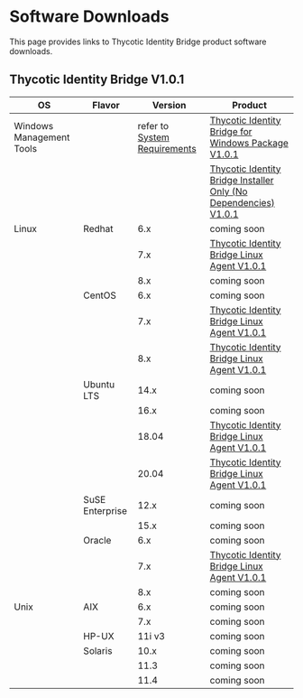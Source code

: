 [title]: # (Software Downloads)
[tags]: # (links)
[priority]: # (3)
# Software Downloads

This page provides links to Thycotic Identity Bridge product software downloads.

## Thycotic Identity Bridge V1.0.1

| OS | Flavor | Version | Product |
| ----- | ----- | ----- | ----- |
| Windows Management Tools | | refer to [System Requirements](index.md#windows__amp__active_directory_requirements) | [Thycotic Identity Bridge for Windows Package V1.0.1](https://tmsnuget.thycotic.com/software/IdBridge/ThycoticIdentityBridge_x64_v1.0.93.0.exe) |
| | | | [Thycotic Identity Bridge Installer Only (No Dependencies) V1.0.1](https://tmsnuget.thycotic.com/software/IdBridge/ADBridge.Installer_x64_v1.0.93.0.msi) |
| Linux | Redhat | 6.x | coming soon |
| | | 7.x | [Thycotic Identity Bridge Linux Agent V1.0.1](https://tmsnuget.thycotic.com/software/IdBridge/pmagent_x86_64_V1.0.1.rpm) |
| | | 8.x | coming soon |
| | CentOS | 6.x | coming soon |
| | | 7.x | [Thycotic Identity Bridge Linux Agent V1.0.1](https://tmsnuget.thycotic.com/software/IdBridge/pmagent_x86_64_V1.0.1.rpm) |
| | | 8.x | [Thycotic Identity Bridge Linux Agent V1.0.1](https://tmsnuget.thycotic.com/software/IdBridge/pmagent_x86_64_V1.0.1.rpm) |
| | Ubuntu LTS | 14.x | coming soon |
| | | 16.x | coming soon |
| | | 18.04 | [Thycotic Identity Bridge Linux Agent V1.0.1](https://tmsnuget.thycotic.com/software/IdBridge/pmagent_x86_64_V1.0.1.rpm) |
| | | 20.04 | [Thycotic Identity Bridge Linux Agent V1.0.1](https://tmsnuget.thycotic.com/software/IdBridge/pmagent_x86_64_V1.0.1.rpm) |
| | SuSE Enterprise | 12.x | coming soon |
| | | 15.x | coming soon |
| | Oracle | 6.x | coming soon |
| | | 7.x | [Thycotic Identity Bridge Linux Agent V1.0.1](https://tmsnuget.thycotic.com/software/IdBridge/pmagent_x86_64_V1.0.1.rpm) |
| | | 8.x | coming soon |
| Unix | AIX | 6.x | coming soon |
| | | 7.x | coming soon |
| | HP-UX | 11i v3 | coming soon |
| | Solaris | 10.x | coming soon |
| | | 11.3 | coming soon |
| | | 11.4 | coming soon |
